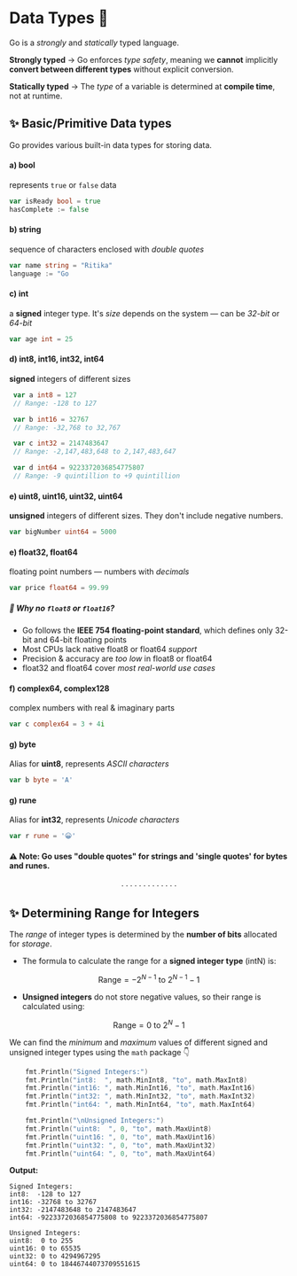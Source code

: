 # Data Types 🔢 
Go is a _strongly_ and _statically_ typed language.

**Strongly typed** → Go enforces _type safety_, meaning we **cannot** implicitly **convert between different types** without explicit conversion.

**Statically typed** → The _type_ of a variable is determined at **compile time**, not at runtime.

## :sparkles: Basic/Primitive Data types
Go provides various built-in data types for storing data.

#### a) bool
represents `true` or `false` data

```go
var isReady bool = true
hasComplete := false
```

#### b) string
sequence of characters enclosed with _double quotes_

```go
var name string = "Ritika"
language := "Go
```
#### c) int
a **signed** integer type. It's _size_ depends on the system &mdash; can be _32-bit_ or _64-bit_

```go
var age int = 25
```

#### d) int8, int16, int32, int64
**signed** integers of different sizes

```go
 var a int8 = 127          
 // Range: -128 to 127

 var b int16 = 32767       
 // Range: -32,768 to 32,767

 var c int32 = 2147483647  
 // Range: -2,147,483,648 to 2,147,483,647

 var d int64 = 9223372036854775807 
 // Range: -9 quintillion to +9 quintillion
```

#### e) uint8, uint16, uint32, uint64
**unsigned** integers of different sizes. They don't include negative numbers.

```go
var bigNumber uint64 = 5000
```

#### e) float32, float64
floating point numbers &mdash; numbers with _decimals_

```go
var price float64 = 99.99
```

##### :thought_balloon: Why no `float8` or `float16`?
- Go follows the **IEEE 754 floating-point standard**, which defines only 32-bit and 64-bit floating points
- Most CPUs lack native float8 or float64 _support_
- Precision & accuracy are _too low_ in float8 or float64
- float32 and float64 cover _most real-world use cases_

#### f) complex64, complex128
complex numbers with real & imaginary parts

```go
var c complex64 = 3 + 4i
```

#### g) byte
Alias for **uint8**, represents _ASCII characters_

```go
var b byte = 'A'
```

#### g) rune
Alias for **int32**, represents  _Unicode characters_

```go
var r rune = '😀'
```

#### :warning: Note: Go uses "double quotes" for strings and 'single quotes' for bytes and runes.

<p align="center">· · · · · · · · · · · · ·</p>

## :sparkles: Determining Range for Integers 
The _range_ of integer types is determined by the **number of bits** allocated for _storage_.

- The formula to calculate the range for a **signed integer type** (intN) is:

$$
\text{Range} = -2^{N-1} \text{ to } 2^{N-1} - 1
$$

- **Unsigned integers** do not store negative values, so their range is calculated using:

$$
\text{Range} = 0 \text{ to } 2^N - 1
$$

We can find the _minimum_ and _maximum_ values of different signed and unsigned integer types using the `math` package :point_down:

```go
    fmt.Println("Signed Integers:")
    fmt.Println("int8:  ", math.MinInt8, "to", math.MaxInt8)
    fmt.Println("int16: ", math.MinInt16, "to", math.MaxInt16)
    fmt.Println("int32: ", math.MinInt32, "to", math.MaxInt32)
    fmt.Println("int64: ", math.MinInt64, "to", math.MaxInt64)

    fmt.Println("\nUnsigned Integers:")
    fmt.Println("uint8:  ", 0, "to", math.MaxUint8)
    fmt.Println("uint16: ", 0, "to", math.MaxUint16)
    fmt.Println("uint32: ", 0, "to", math.MaxUint32)
    fmt.Println("uint64: ", 0, "to", math.MaxUint64)
```

**Output:**

```shell
Signed Integers:
int8:  -128 to 127
int16: -32768 to 32767
int32: -2147483648 to 2147483647
int64: -9223372036854775808 to 9223372036854775807

Unsigned Integers:
uint8:  0 to 255
uint16: 0 to 65535
uint32: 0 to 4294967295
uint64: 0 to 18446744073709551615
```





